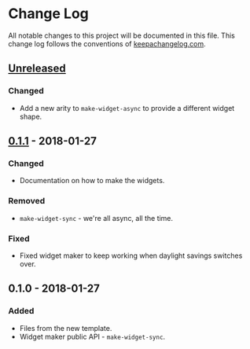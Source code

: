 # Change Log
All notable changes to this project will be documented in this file. This change log follows the conventions of [keepachangelog.com](http://keepachangelog.com/).

## [Unreleased]
### Changed
- Add a new arity to `make-widget-async` to provide a different widget shape.

## [0.1.1] - 2018-01-27
### Changed
- Documentation on how to make the widgets.

### Removed
- `make-widget-sync` - we're all async, all the time.

### Fixed
- Fixed widget maker to keep working when daylight savings switches over.

## 0.1.0 - 2018-01-27
### Added
- Files from the new template.
- Widget maker public API - `make-widget-sync`.

[Unreleased]: https://github.com/your-name/first-project/compare/0.1.1...HEAD
[0.1.1]: https://github.com/your-name/first-project/compare/0.1.0...0.1.1
